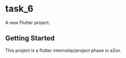 # task_6

A new Flutter project.

## Getting Started

This project is a flutter internship/project phase in a2sv.

